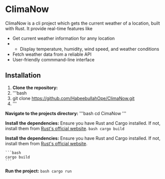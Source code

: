 # ClimaNow

ClimaNow is a cli project which gets the current weather of a location, built with Rust. It provide real-time features like

- Get current weather information for anny location
- - Display temperature, humidity, wind speed, and weather conditions
- Fetch weather data from a reliable API
- User-friendly commmand-line interface

## Installation

1. **Clone the repository:**
2. '''bash
3. git clone https://github.com/HabeebullahOpe/ClimaNow.git
4. '''

**Navigate to the projects directory:**
'''bash
cd CimaNow
'''

**Install the dependencies:**
    Ensure you have Rust and Cargo installed. If not, install them from [Rust's official website](https://www.rust-lang.org/tools/install).
    ```bash
    cargo build
    ```

**Install the dependencies:**
    Ensure you have Rust and Cargo installed. If not, install them from [Rust's official website](https://www.rust-lang.org/tools/install).

    ```bash
    cargo build
    ```

**Run the project:**
    ```bash
    cargo run
    ```
